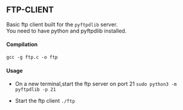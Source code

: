 ## FTP-CLIENT
Basic ftp client built for the `pyftpdlib` server.<br/>
You need to have python and pyftpdlib installed.<br/>

#### Compilation
 ```
 gcc -g ftp.c -o ftp

 ```
#### Usage

* On a new terminal,start the ftp server on port 21
	`sudo python3 -m pyftpdlib -p 21`

* Start the ftp client
	`./ftp`
 
